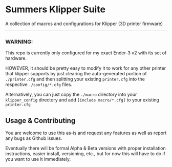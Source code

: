 # Summers Klipper Suite
A collection of macros and configurations for Klipper (3D printer firmware)

---

### WARNING:
This repo is currently only configured for my exact Ender-3 v2 with its set of hardware.

HOWEVER, it should be pretty easy to modify it to work for any other printer that klipper supports by just clearing the auto-generated portion of `./printer.cfg` and then splitting your existing `printer.cfg` into the respective `./config/*.cfg` files.

Alternatively, you can just copy the `./macro` directory into your `klipper_config` directory and add `[include macro/*.cfg]` to your existing `printer.cfg`

## Usage & Contributing

You are welcome to use this as-is and request any features as well as report any bugs as Github issues.

Eventually there will be formal Alpha & Beta versions with proper installation instructions, easier install, versioning, etc., but for now this will have to do if you want to use it immediately.
